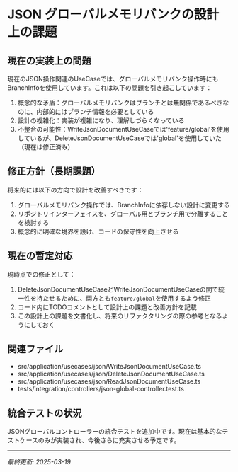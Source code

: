 # JSON グローバルメモリバンクの設計上の課題

## 現在の実装上の問題

現在のJSON操作関連のUseCaseでは、グローバルメモリバンク操作時にもBranchInfoを使用しています。これは以下の問題を引き起こしています：

1. 概念的な矛盾：グローバルメモリバンクはブランチとは無関係であるべきなのに、内部的にはブランチ情報を必要としている
2. 設計の複雑化：実装が複雑になり、理解しづらくなっている
3. 不整合の可能性：WriteJsonDocumentUseCaseでは'feature/global'を使用しているが、DeleteJsonDocumentUseCaseでは'global'を使用していた（現在は修正済み）

## 修正方針（長期課題）

将来的には以下の方向で設計を改善すべきです：

1. グローバルメモリバンク操作では、BranchInfoに依存しない設計に変更する
2. リポジトリインターフェイスを、グローバル用とブランチ用で分離することを検討する
3. 概念的に明確な境界を設け、コードの保守性を向上させる

## 現在の暫定対応

現時点での修正として：

1. DeleteJsonDocumentUseCaseとWriteJsonDocumentUseCaseの間で統一性を持たせるために、両方とも`feature/global`を使用するよう修正
2. コード内にTODOコメントとして設計上の課題と改善方針を記載
3. この設計上の課題を文書化し、将来のリファクタリングの際の参考となるようにしておく

## 関連ファイル

- src/application/usecases/json/WriteJsonDocumentUseCase.ts
- src/application/usecases/json/DeleteJsonDocumentUseCase.ts
- src/application/usecases/json/ReadJsonDocumentUseCase.ts
- tests/integration/controllers/json-global-controller.test.ts

## 統合テストの状況

JSONグローバルコントローラーの統合テストを追加中です。現在は基本的なテストケースのみが実装され、今後さらに充実させる予定です。

---

*最終更新: 2025-03-19*
